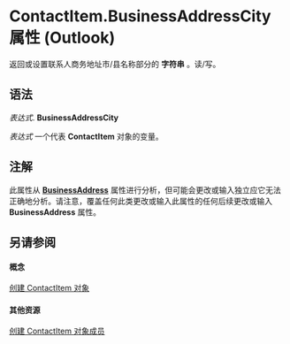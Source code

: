 
# ContactItem.BusinessAddressCity 属性 (Outlook)

返回或设置联系人商务地址市/县名称部分的 **字符串** 。读/写。


## 语法

 _表达式_. **BusinessAddressCity**

 _表达式_ 一个代表 **ContactItem** 对象的变量。


## 注解

此属性从 **[BusinessAddress](840e40ed-6773-3ef0-d17a-471921415bf9.md)** 属性进行分析，但可能会更改或输入独立应它无法正确地分析。请注意，覆盖任何此类更改或输入此属性的任何后续更改或输入 **BusinessAddress** 属性。


## 另请参阅


#### 概念


[创建 ContactItem 对象](8e32093c-a678-f1fd-3f35-c2d8994d166f.md)
#### 其他资源


[创建 ContactItem 对象成员](a8b13369-4c87-02aa-e62a-1f3067e559fa.md)